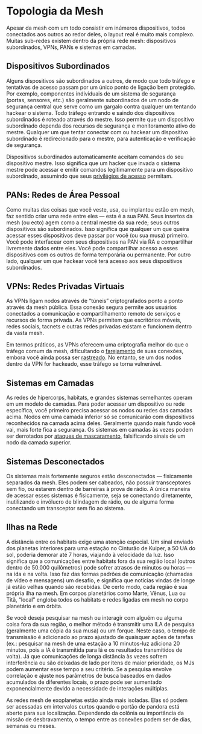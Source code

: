 # Topologia da Mesh

Apesar da mesh com um todo consistir em inúmeros dispositivos, todos conectados aos outros ao redor deles, o layout real é muito mais complexo. Muitas sub-redes existem dentro da própria rede mesh: dispositivos subordinados, VPNs, PANs e sistemas em camadas.

## Dispositivos Subordinados

Alguns dispositivos são subordinados a outros, de modo que todo tráfego e tentativas de acesso passam por um único ponto de ligação bem protegido. Por exemplo, componentes individuais de um sistema de segurança (portas, sensores, etc.) são geralmente subordinados de um nodo de segurança central que serve como um gargalo contra qualquer um tentando hackear o sistema. Todo tráfego entrando e saindo dos dispositivos subordinados é roteado através do mestre. Isso permite que um dispositivo subordinado dependa dos recursos de segurança e monitoramento ativo do mestre. Qualquer um que tentar conectar com ou hackear um dispositivo subordinado é redirecionado para o mestre, para autenticação e verificação de segurança.

Dispositivos subordinados automaticamente aceitam comandos do seu dispositivo mestre. Isso significa que um hacker que invada o sistema mestre pode acessar e emitir comandos legitimamente para um dispositivo subordinado, assumindo que seus [privilégios de acesso](05-authentication-and-encryption.md#accounts--access-privileges) permitam.

## PANs: Redes de Área Pessoal

Como muitas das coisas que você veste, usa, ou implantou estão em mesh, faz sentido criar uma rede entre eles — esta é a sua PAN. Seus insertos da mesh (ou ecto) agem como a central mestre da sua rede; seus outros dispositivos são subordinados. Isso significa que qualquer um que queira acessar esses dispositivos deve passar por você (ou sua musa) primeiro. Você pode interfacear com seus dispositivos na PAN via RA e compartilhar livremente dados entre eles. Você pode compartilhar acesso a esses dispositivos com os outros de forma temporária ou permanente. Por outro lado, qualquer um que hackear você terá acesso aos seus dispositivos subordinados.

## VPNs: Redes Privadas Virtuais

As VPNs ligam nodos através de “túneis” criptografados ponto a ponto através da mesh pública. Essa conexão segura permite aos usuários conectados a comunicação e compartilhamento remoto de serviços e recursos de forma privada. As VPNs permitem que escritórios móveis, redes sociais, tacnets e outras redes privadas existam e funcionem dentro da vasta mesh.

Em termos práticos, as VPNs oferecem uma criptografia melhor do que o tráfego comum da mesh, dificultando o [farejamento](04-devices-apps-and-links.md#sniffing) de suas conexões, embora você ainda possa ser [rastreado](10-tracking.md). No entanto, se um dos nodos dentro da VPN for hackeado, esse tráfego se torna vulnerável.

## Sistemas em Camadas

As redes de hipercorps, habitats, e grandes sistemas semelhantes operam em um modelo de camadas. Para poder acessar um dispositivo ou rede específica, você primeiro precisa acessar os nodos ou redes das camadas acima. Nodos em uma camada inferior só se comunicarão com dispositivos reconhecidos na camada acima deles. Geralmente quando mais fundo você vai, mais forte fica a segurança. Os sistemas em camadas às vezes podem ser derrotados por [ataques de mascaramento](05-authentication-and-encryption.md#spoofing), falsificando sinais de um nodo da camada superior.

## Sistemas Desconectados

Os sistemas mais fortemente seguros estão desconectados — fisicamente separados da mesh. Eles podem ser cabeados, não possuir transceptores sem fio, ou estarem dentro de barreiras à prova de rádio. A única maneira de acessar esses sistemas é fisicamente, seja se conectando diretamente, inutilizando o invólucro de blindagem de rádio, ou de alguma forma conectando um transceptor sem fio ao sistema.

## Ilhas na Rede

A distância entre os habitats exige uma atenção especial. Um sinal enviado dos planetas interiores para uma estação no Cinturão de Kuiper, a 50&nbsp;UA do sol, poderia demorar até 7 horas, viajando à velocidade da luz. Isso significa que a comunicações entre habitats fora da sua região local (outros dentro de 50.000 quilômetros) pode sofrer atrasos de minutos ou horas — na ida e na volta. Isso faz das formas padrões de comunicação (chamadas de vídeo e mensagens) um desafio, e significa que notícias vindas de longe já estão velhas quando são recebidas. De certo modo, cada região é sua própria ilha na mesh. Em corpos planetários como Marte, Vênus, Lua ou Titã, “local” engloba todos os habitats e redes ligadas em mesh no corpo planetário e em órbita.

Se você deseja pesquisar na mesh ou interagir com alguém ou alguma coisa fora da sua região, o melhor método é transmitir uma ILA de pesquisa (geralmente uma cópia da sua musa) ou um forque. Neste caso, o tempo de transmissão é adicionado ao prazo ajustado de quaisquer ações de tarefas (ex.: pesquisar na mesh de uma estação a 10 minutos-luz adiciona 20 minutos, pois a IA é transmitida para lá e os resultados transmitidos de volta). Já que comunicações de longa distância às vezes sofrem interferência ou são deixadas de lado por itens de maior prioridade, os MJs podem aumentar esse tempo a seu critério. Se a pesquisa envolve correlação e ajuste nos parâmetros de busca baseados em dados acumulados de diferentes locais, o prazo pode ser aumentado exponencialmente devido a necessidade de interações múltiplas.

As redes mesh de exoplanetas estão ainda mais isoladas. Elas só podem ser acessadas em intervalos curtos quando o portão de pandora está aberto para sua localização. Dependendo da colônia ou importância da missão de desbravamento, o tempo entre as conexões podem ser de dias, semanas ou meses.

